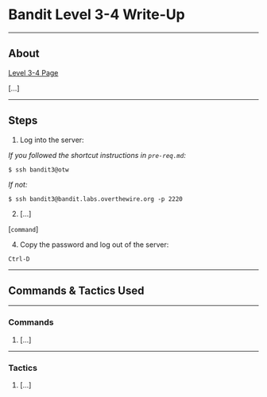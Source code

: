 # Bandit Level 3-4 Write-Up

---

## About

[Level 3-4 Page](https://overthewire.org/wargames/bandit3.html)

[...]

---

## Steps

1. Log into the server:

*If you followed the shortcut instructions in `pre-req.md`:*

`$ ssh bandit3@otw`


*If not:*

`$ ssh bandit3@bandit.labs.overthewire.org -p 2220`


2.   [...]

[`command`]


4.  Copy the password and log out of the server:

`Ctrl-D`


---

## Commands & Tactics Used

---

### Commands

1. [...]

---

### Tactics

1.  [...]
